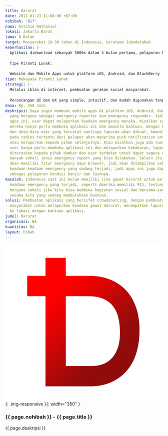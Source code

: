 ```yaml
---
title: Darurat
date: 2017-01-23 11:08:00 +07:00
nohibah: '017'
nama: Ritchie Nathaniel
lokasi: Jakarta Barat
lama: 8 Bulan
target: Masyarakat 18-30 tahun di Indonesia, terutama Jabodetabek
keberhasilan: |-
  Aplikasi didownload sebanyak 5000x dalam 3 bulan pertama, pelaporan keadaan gawat darurat sebanyak 200x per bulan setelah 3 bulan pertama, dan kegiatan penyelamatan atau membantu sebanyak 100x per bulan setelah 3 bulan pertama.

  Tipe Piranti Lunak:

  Website dan Mobile Apps untuk platform iOS, Android, dan BlackBerry
tipe: Rekayasa Piranti Lunak
strategi: |-
  Melalui iklan di internet, pembuatan gerakan sosial masyarakat.

  Perancangan UI dan UX yang simple, intuitif, dan mudah digunakan tanpa perlu banyak dipelajari. Pembuatan aplikasi yang kompeten dan reliable.
dana: Rp. 350 Juta
deskripsi: Saya ingin membuat mobile apps di platform iOS, Android, dan BlackBerry
  yang berguna sebagai emergency reporter dan emergency responder. Jadi dengan mobile
  apps ini, user dapat melaporkan keadaan emergency mereka, misalkan saja mereka kecelakaan,
  mereka hanya perlu membuka aplikasi ini dan meminta bantuan, dengan koordinat gps
  dan data-data user yang tercatat nantinya laporan akan dibuat, kemudian user lain
  pada radius tertentu dari pelapor akan menerima push notification untuk membantu
  atau melaporkan kepada pihak selanjutnya. Atau misalkan juga ada rumah kebakaran,
  user hanya perlu membuka aplikasi ini dan melaporkan kebakaran, laporan ini akan
  diteruskan kepada pihak damkar dan user terdekat untuk dapat segera merespon. Dan
  banyak sekali jenis emergency report yang bisa dilakukan. Selain itu apps ini juga
  akan memiliki fitur emergency maps browser, jadi akan ditampilkan sebuah peta dengan
  keadaan-keadaan emergency yang sedang terjadi, jadi apps ini juga dapat digunakan
  sebagai pelaporan kondisi banjir dan lainnya.
masalah: Indonesia saat ini belum memiliki line gawat darurat untuk pelaporan berbagai
  keadaan emergency yang terjadi, seperti Amerika memiliki 911, tentunya akan sangat
  berguna sekali jika kita bisa membina kegiatan sosial dan bersama-sama saling membantu
  sesama kita yang sedang membutuhkan bantuan.
solusi: Pembuatan aplikasi yang bersifat crowdsourcing, dengan pembuatan media bagi
  masyarakat untuk melaporkan keadaan gawat darurat, mendapatkan laporan, dan membantu
  ke lokasi dengan bantuan aplikasi.
judul: Darurat
organisasi: NA
kuantitas: NA
layout: hibah
---
```


![017](/static/img/hibahcms/017.png){: .img-responsive }{: width="350" }

### {{ page.nohibah }} - {{ page.title }}

{{ page.deskripsi }}
